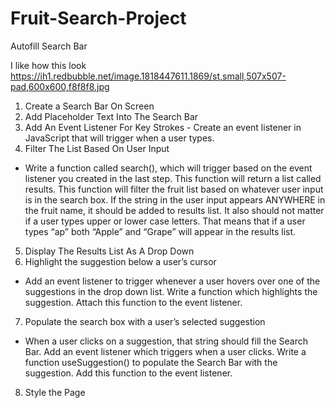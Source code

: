 # Fruit-Search-Project
Autofill Search Bar

I like how this look
https://ih1.redbubble.net/image.1818447611.1869/st,small,507x507-pad,600x600,f8f8f8.jpg


1. Create a Search Bar On Screen
2. Add Placeholder Text Into The Search Bar
3. Add An Event Listener For Key Strokes - Create an event listener in JavaScript that will trigger when a user types.
4. Filter The List Based On User Input
- Write a function called search(), which will trigger based on the event listener you created in the last step. This function will return a list called results. This function will filter the fruit list based on whatever user input is in the search box. If the string in the user input appears ANYWHERE in the fruit name, it should be added to results list. It also should not matter if a user types upper or lower case letters. That means that if a user types “ap” both “Apple” and “Grape” will appear in the results list. 
5. Display The Results List As A Drop Down 
6. Highlight the suggestion below a user’s cursor
- Add an event listener to trigger whenever a user hovers over one of the suggestions in the drop down list. Write a function which highlights the suggestion. Attach this function to the event listener.
7. Populate the search box with a user’s selected suggestion
- When a user clicks on a suggestion, that string should fill the Search Bar. Add an event listener which triggers when a user clicks. Write a function useSuggestion() to populate the Search Bar with the suggestion. Add this function to the event listener.
8. Style the Page